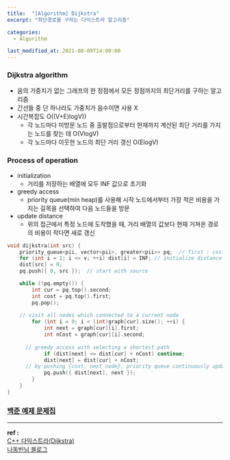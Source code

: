```yaml
---
title:  "[Algorithm] Dijkstra"
excerpt: "최단경로를 구하는 다익스트라 알고리즘"

categories:
  - Algorithm

last_modified_at: 2021-08-09T14:00:00
---
```


### Dijkstra algorithm
- 음의 가중치가 없는 그래프의 한 정점에서 모든 정점까지의 최단거리를 구하는 알고리즘
- 간선들 중 단 하나라도 가중치가 음수이면 사용 X
- 시간복잡도 O((V+E)logV))
  - 각 노드마다 미방문 노드 중 출발점으로부터 현재까지 계산된 최단 거리를 가지는 노드를 찾는 데 O(VlogV)
  - 각 노드마다 이웃한 노드의 최단 거리 갱신 O(ElogV)

### Process of operation
- initialization
  - 거리를 저장하는 배열에 모두 INF 값으로 초기화
- greedy access
  - priority queue(min heap)를 사용해 시작 노드에서부터 가장 적은 비용을 가지는 길목을 선택하여 다음 노드들을 방문
- update distance
  - 위의 접근에서 특정 노드에 도착했을 때, 거리 배열의 값보다 현재 거쳐온 경로의 비용이 작다면 새로 갱신


```cpp
void dijkstra(int src) {
	priority_queue<pii, vector<pii>, greater<pii>> pq;  // first : cost / second : node
	for (int i = 1; i <= v; ++i) dist[i] = INF; // initialize distance to INF
	dist[src] = 0;  
	pq.push({ 0, src });  // start with source

	while (!pq.empty()) {
		int cur = pq.top().second;
		int cost = pq.top().first;
		pq.pop();
    
    // visit all nodes which connected to a current node
		for (int i = 0; i < (int)graph[cur].size(); ++i) {
			int next = graph[cur][i].first;
			int nCost = graph[cur][i].second;
      
      // greedy access with selecting a shortest path
			if (dist[next] <= dist[cur] + nCost) continue;
			dist[next] = dist[cur] + nCost;
      // by pushing {cost, next node}, priority queue continuously updates shortest paths to the top
			pq.push({ dist[next], next });
		}
	}
}
```

### [백준 예제 문제집](https://www.acmicpc.net/step/26)

----
**ref :**  
[C++ 다익스트라(Dijkstra)](https://youtu.be/w2hQaGzWYc8)  
[나동빈님 블로그](https://blog.naver.com/PostView.naver?blogId=ndb796&logNo=221234424646&redirect=Dlog&widgetTypeCall=true&directAccess=false)  

